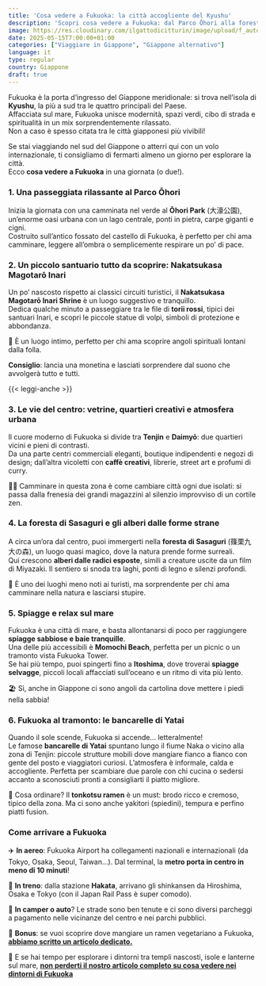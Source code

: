 ```yaml
---
title: 'Cosa vedere a Fukuoka: la città accogliente del Kyushu'
description: 'Scopri cosa vedere a Fukuoka: dal Parco Ōhori alla foresta di Sasaguri, spiagge, yatai e tonkotsu ramen. Esplora il cuore accogliente del Kyushu!'
image: https://res.cloudinary.com/ilgattodicitturin/image/upload/f_auto,q_auto,w_800,dpr_auto/v1713007643/Articoli/Direzione%20giappone/Istanbul/istanbul_vista_bosforo_c4he1i.jpg
date: 2025-05-15T7:00:00+01:00
categories: ["Viaggiare in Giappone", "Giappone alternativo"]
language: it
type: regular   
country: Giappone
draft: true
---
```

Fukuoka è la porta d’ingresso del Giappone meridionale: si trova nell’isola di **Kyushu**, la più a sud tra le quattro principali del Paese.  
Affacciata sul mare, Fukuoka unisce modernità, spazi verdi, cibo di strada e spiritualità in un mix sorprendentemente rilassato.  
Non a caso è spesso citata tra le città giapponesi più vivibili!

Se stai viaggiando nel sud del Giappone o atterri qui con un volo internazionale, ti consigliamo di fermarti almeno un giorno per esplorare la città.  
Ecco **cosa vedere a Fukuoka** in una giornata (o due!).

### 1. Una passeggiata rilassante al Parco Ōhori

Inizia la giornata con una camminata nel verde al **Ōhori Park** (大濠公園), un’enorme oasi urbana con un lago centrale, ponti in pietra, carpe giganti e cigni.  
Costruito sull’antico fossato del castello di Fukuoka, è perfetto per chi ama camminare, leggere all’ombra o semplicemente respirare un po’ di pace.

### 2. Un piccolo santuario tutto da scoprire: Nakatsukasa Magotarō Inari

Un po’ nascosto rispetto ai classici circuiti turistici, il **Nakatsukasa Magotarō Inari Shrine** è un luogo suggestivo e tranquillo.  
Dedica qualche minuto a passeggiare tra le file di **torii rossi**, tipici dei santuari Inari, e scopri le piccole statue di volpi, simboli di protezione e abbondanza.

🦊 È un luogo intimo, perfetto per chi ama scoprire angoli spirituali lontani dalla folla.

**Consiglio**: lancia una monetina e lasciati sorprendere dal suono che avvolgerà tutto e tutti. 

{{< leggi-anche >}}

### 3. Le vie del centro: vetrine, quartieri creativi e atmosfera urbana

Il cuore moderno di Fukuoka si divide tra **Tenjin** e **Daimyō**: due quartieri vicini e pieni di contrasti.  
Da una parte centri commerciali eleganti, boutique indipendenti e negozi di design; dall’altra vicoletti con **caffè creativi**, librerie, street art e profumi di curry.

🚶‍♀️ Camminare in questa zona è come cambiare città ogni due isolati: si passa dalla frenesia dei grandi magazzini al silenzio improvviso di un cortile zen.

### 4. La foresta di Sasaguri e gli alberi dalle forme strane

A circa un’ora dal centro, puoi immergerti nella **foresta di Sasaguri** (篠栗九大の森), un luogo quasi magico, dove la natura prende forme surreali.  
Qui crescono **alberi dalle radici esposte**, simili a creature uscite da un film di Miyazaki. Il sentiero si snoda tra laghi, ponti di legno e silenzi profondi.

🌳 È uno dei luoghi meno noti ai turisti, ma sorprendente per chi ama camminare nella natura e lasciarsi stupire.

### 5. Spiagge e relax sul mare

Fukuoka è una città di mare, e basta allontanarsi di poco per raggiungere **spiagge sabbiose e baie tranquille**.  
Una delle più accessibili è **Momochi Beach**, perfetta per un picnic o un tramonto vista Fukuoka Tower.  
Se hai più tempo, puoi spingerti fino a **Itoshima**, dove troverai **spiagge selvagge**, piccoli locali affacciati sull’oceano e un ritmo di vita più lento.

🏖️ Sì, anche in Giappone ci sono angoli da cartolina dove mettere i piedi nella sabbia!


### 6. Fukuoka al tramonto: le bancarelle di Yatai

Quando il sole scende, Fukuoka si accende… letteralmente!  
Le famose **bancarelle di Yatai** spuntano lungo il fiume Naka o vicino alla zona di Tenjin: piccole strutture mobili dove mangiare fianco a fianco con gente del posto e viaggiatori curiosi. L’atmosfera è informale, calda e accogliente. Perfetta per scambiare due parole con chi cucina o sedersi accanto a sconosciuti pronti a consigliarti il piatto migliore.

🍜 Cosa ordinare? Il **tonkotsu ramen** è un must: brodo ricco e cremoso, tipico della zona. Ma ci sono anche yakitori (spiedini), tempura e perfino piatti fusion.

### Come arrivare a Fukuoka

✈️ **In aereo**: Fukuoka Airport ha collegamenti nazionali e internazionali (da Tokyo, Osaka, Seoul, Taiwan…). Dal terminal, la **metro porta in centro in meno di 10 minuti**!

🚅 **In treno**: dalla stazione **Hakata**, arrivano gli shinkansen da Hiroshima, Osaka e Tokyo (con il Japan Rail Pass è super comodo).

🚌 **In camper o auto**? Le strade sono ben tenute e ci sono diversi parcheggi a pagamento nelle vicinanze del centro e nei parchi pubblici.

📌 **Bonus**: se vuoi scoprire dove mangiare un ramen vegetariano a Fukuoka, **[abbiamo scritto un articolo dedicato.](/blog/ramen-vegetariano-a-fukuoka-l-alternativa-sorprendente-al-tonkotsu)**

🌿 E se hai tempo per esplorare i dintorni tra templi nascosti, isole e lanterne sul mare, **[non perderti il nostro articolo completo su cosa vedere nei dintorni di Fukuoka](/blog/un-giappone-diverso-14-giorni-on-the-road-nel-selvaggio-kyushu)**


